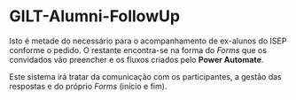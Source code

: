 # GILT-Alumni-FollowUp

Isto é metade do necessário para o acompanhamento de ex-alunos do ISEP conforme o pedido. O restante encontra-se na forma do *Forms* que os convidados vão preencher e os fluxos criados pelo **Power Automate**.

Este sistema irá tratar da comunicação com os participantes, a gestão das respostas e do próprio *Forms* (início e fim).